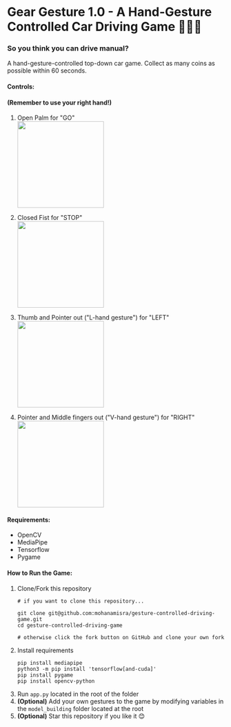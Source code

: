 # Gear Gesture 1.0 - A Hand-Gesture Controlled Car Driving Game 🏁🚗🚙

### So you think you can drive manual?

A hand-gesture-controlled top-down car game. Collect as many coins as possible within 60 seconds.

#### Controls: 
#### (Remember to use your right hand!)
1. Open Palm for "GO"  
   <img src="https://github.com/user-attachments/assets/958d30cd-3126-40a3-95f7-ce9116c76b84" width="200" />

2. Closed Fist for "STOP"  
   <img src="https://github.com/user-attachments/assets/de096287-4f89-4afb-8e3b-84634bc901c9" width="200" />

3. Thumb and Pointer out ("L-hand gesture") for "LEFT"  
   <img src="https://github.com/user-attachments/assets/51a50801-8d35-4463-aaba-f2cd95e90d93" width="200" />

4. Pointer and Middle fingers out ("V-hand gesture") for "RIGHT"  
   <img src="https://github.com/user-attachments/assets/747a70eb-a47e-4a13-9198-4af9a2edfd74" width="200" />


#### Requirements:
- OpenCV
- MediaPipe
- Tensorflow
- Pygame

#### How to Run the Game:

1. Clone/Fork this repository  
   ```
   # if you want to clone this repository...
   
   git clone git@github.com:mohanamisra/gesture-controlled-driving-game.git
   cd gesture-controlled-driving-game
   
   # otherwise click the fork button on GitHub and clone your own fork
    ```
2. Install requirements  
   ```
   pip install mediapipe
   python3 -m pip install 'tensorflow[and-cuda]'
   pip install pygame
   pip install opencv-python
   ```
3. Run `app.py` located in the root of the folder
4. <b>(Optional)</b> Add your own gestures to the game by modifying variables in the `model_building` folder located at the root
5. <b>(Optional)</b> Star this repository if you like it 😊
